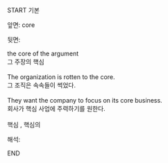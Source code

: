 START
기본

앞면:
core


뒷면:
<div>the core of the argument </div><div>그 주장의 핵심</div><div><br></div><div><div>The organization is rotten to the core. </div><div><div>그 조직은 속속들이 썩었다.</div></div></div><div><br></div><div><div>They want the company to focus on its core business. </div><div><div>회사가 핵심 사업에 주력하기를 원한다.</div></div></div><div><br></div><div>핵심 , 핵심의</div>


해석:

END